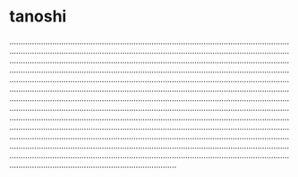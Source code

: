 # tanoshi

......................................................................................................................................................................................................................................................................................................................................................................................................................................................................................................................................................................................................................................................................................................................................................................................................................................................................................................................................................................................................................................................................................................................................................................................................................................................................................................................................................................................................................................................................................................................................................................................................................................................................................................................................................